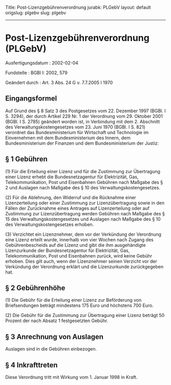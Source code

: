 Title: Post-Lizenzgebührenverordnung
jurabk: PLGebV
layout: default
origslug: plgebv
slug: plgebv

---

# Post-Lizenzgebührenverordnung (PLGebV)

Ausfertigungsdatum
:   2002-02-04

Fundstelle
:   BGBl I: 2002, 579

Geändert durch
:   Art. 3 Abs. 24 G v. 7.7.2005 I 1970


## Eingangsformel

Auf Grund des § 8 Satz 3 des Postgesetzes vom 22. Dezember 1997 (BGBl.
I S. 3294), der durch Artikel 229 Nr. 1 der Verordnung vom 29. Oktober
2001 (BGBl. I S. 2785) geändert worden ist, in Verbindung mit dem 2.
Abschnitt des Verwaltungskostengesetzes vom 23. Juni 1970 (BGBl. I S.
821) verordnet das Bundesministerium für Wirtschaft und Technologie im
Einvernehmen mit dem Bundesministerium des Innern, dem
Bundesministerium der Finanzen und dem Bundesministerium der Justiz:


## § 1 Gebühren

(1) Für die Erteilung einer Lizenz und für die Zustimmung zur
Übertragung einer Lizenz erhebt die Bundesnetzagentur für
Elektrizität, Gas, Telekommunikation, Post und Eisenbahnen Gebühren
nach Maßgabe des § 2 und Auslagen nach Maßgabe des § 10 des
Verwaltungskostengesetzes.

(2) Für die Ablehnung, den Widerruf und die Rücknahme einer
Lizenzerteilung oder einer Zustimmung zur Lizenzübertragung sowie in
den Fällen der Zurücknahme eines Antrages auf Lizenzerteilung oder auf
Zustimmung zur Lizenzübertragung werden Gebühren nach Maßgabe des § 15
des Verwaltungskostengesetzes und Auslagen nach Maßgabe des § 10 des
Verwaltungskostengesetzes erhoben.

(3) Verzichtet ein Lizenznehmer, dem vor der Verkündung der Verordnung
eine Lizenz erteilt wurde, innerhalb von vier Wochen nach Zugang des
Gebührenbescheids auf die Lizenz und gibt die ihm ausgehändigte
Lizenzurkunde der Bundesnetzagentur für Elektrizität, Gas,
Telekommunikation, Post und Eisenbahnen zurück, wird keine Gebühr
erhoben. Dies gilt auch, wenn der Lizenznehmer seinen Verzicht vor der
Verkündung der Verordnung erklärt und die Lizenzurkunde zurückgegeben
hat.


## § 2 Gebührenhöhe

(1) Die Gebühr für die Erteilung einer Lizenz zur Beförderung von
Briefsendungen beträgt mindestens 175 Euro und höchstens 700 Euro.

(2) Die Gebühr für die Zustimmung zur Übertragung einer Lizenz beträgt
50 Prozent der nach Absatz 1 festgesetzten Gebühr.


## § 3 Anrechnung von Auslagen

Auslagen sind in die Gebühren einbezogen.


## § 4 Inkrafttreten

Diese Verordnung tritt mit Wirkung vom 1. Januar 1998 in Kraft.

